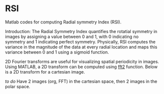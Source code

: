 # RSI
Matlab codes for computing Radial symmetry Index (RSI).

Introduction: 
The Radial Symmetry Index quantifies the rotatial symmetry in images by assigning a value between 0 and 1, with 0 indicating no symmetry and 1 indicating perfect symmetry. Physically, RSI computes the variance in the magnitude of the data at every radial location and maps this variance between 0 and 1 using a sigmoid function. 



2D Fourier transforms are useful for visualizing spatial periodicity in images. Using MATLAB, a 2D transform can be computed using [fft2](https://www.mathworks.com/help/matlab/ref/fft2.html) function.  Below is a 2D transform for a cartesian image. 


*to do* Have 2 images (org, FFT) in the cartesian space, then 2 images in the polar space. 

